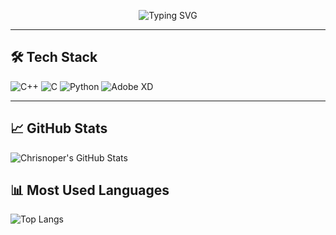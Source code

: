 <!-- Banner -->
<p align="center">
  <img src="https://readme-typing-svg.demolab.com?font=Fira+Code&duration=3000&pause=1000&center=true&vCenter=true&width=435&lines=Hi+I'm+Chrisnoper+Fredrik+Alexsander; JUNIOR+GRAPHIC+DESIGNER+%26+C%2B%2B+Programmer;Student+at+Esa+Unggul+University+%F0%9F%93%9A;Welcome+to+my+GitHub+profile!+%F0%9F%91%8B" alt="Typing SVG" />
</p>

---

## 🛠️ Tech Stack

![C++](https://img.shields.io/badge/-C++-00599C?style=flat&logo=c%2B%2B)
![C](https://img.shields.io/badge/-C-00599C?style=flat&logo=c)
![Python](https://img.shields.io/badge/-Python-3776AB?style=flat&logo=python)
![Adobe XD](https://img.shields.io/badge/-AdobeXD-FF61F6?style=flat&logo=adobexd)

---

## 📈 GitHub Stats

![Chrisnoper's GitHub Stats](https://github-readme-stats.vercel.app/api?username=Chrisnoper&show_icons=true&theme=tokyonight)

## 📊 Most Used Languages

![Top Langs](https://github-readme-stats.vercel.app/api/top-langs/?username=Chrisnoper&layout=compact&theme=tokyonight)

